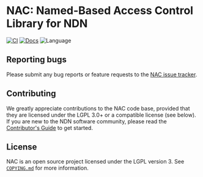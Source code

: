 # NAC: Named-Based Access Control Library for NDN

[![CI](https://github.com/named-data/name-based-access-control/actions/workflows/ci.yml/badge.svg)](https://github.com/named-data/name-based-access-control/actions/workflows/ci.yml)
[![Docs](https://github.com/named-data/name-based-access-control/actions/workflows/docs.yml/badge.svg)](https://github.com/named-data/name-based-access-control/actions/workflows/docs.yml)
![Language](https://img.shields.io/badge/C%2B%2B-17-blue)

## Reporting bugs

Please submit any bug reports or feature requests to the
[NAC issue tracker](https://redmine.named-data.net/projects/nac/issues).

## Contributing

We greatly appreciate contributions to the NAC code base, provided that they are
licensed under the LGPL 3.0+ or a compatible license (see below).
If you are new to the NDN software community, please read the
[Contributor's Guide](https://github.com/named-data/.github/blob/master/CONTRIBUTING.md)
to get started.

## License

NAC is an open source project licensed under the LGPL version 3.
See [`COPYING.md`](COPYING.md) for more information.
